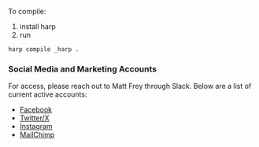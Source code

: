 To compile:

1. install harp
1. run

`harp compile _harp . `

### Social Media and Marketing Accounts

For access, please reach out to Matt Frey through Slack. Below are a list of current active accounts:

- [Facebook](https://www.facebook.com/profile.php?id=61554151860042)
- [Twitter/X]()
- [Instagram]()
- [MailChimp](https://mailchimp.com)
